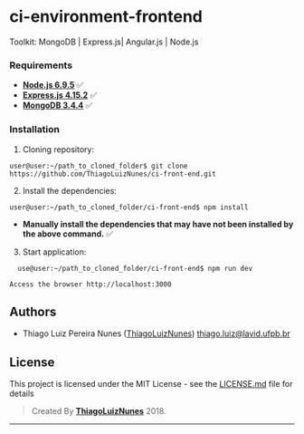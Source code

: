 # ci-environment-frontend

Toolkit: MongoDB | Express.js| Angular.js | Node.js

### Requirements ###

* **[Node.js 6.9.5](http://nodejs.org/en/)** :white_check_mark:
* **[Express.js 4.15.2](http://expressjs.com/)** :white_check_mark:
* **[MongoDB 3.4.4](https://www.mongodb.com/)** :white_check_mark:

### Installation ###

1. Cloning repository:
  ```
  user@user:~/path_to_cloned_folder$ git clone https://github.com/ThiagoLuizNunes/ci-front-end.git
  ```
2. Install the dependencies:
  ```
  user@user:~/path_to_cloned_folder/ci-front-end$ npm install
  ```
  - **Manually install the dependencies that may have not been installed by the above command.** :white_check_mark:
3. Start application:
```
  use@user:~/path_to_cloned_folder/ci-front-end$ npm run dev
  ```
  ```
  Access the browser http://localhost:3000
  ```
## Authors

* Thiago Luiz Pereira Nunes ([ThiagoLuizNunes](https://github.com/ThiagoLuizNunes)) thiago.luiz@lavid.ufpb.br

## License

This project is licensed under the MIT License - see the [LICENSE.md](LICENSE.md) file for details

>Created By **[ThiagoLuizNunes](https://www.linkedin.com/in/thiago-luiz-507483112/)** 2018.

---
